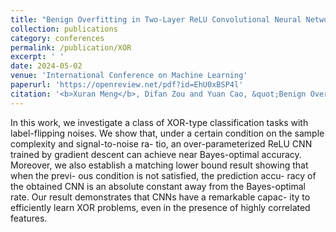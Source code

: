 ```yaml
---
title: "Benign Overfitting in Two-Layer ReLU Convolutional Neural Networks for XOR Data."
collection: publications
category: conferences
permalink: /publication/XOR
excerpt: ' '
date: 2024-05-02
venue: 'International Conference on Machine Learning'
paperurl: 'https://openreview.net/pdf?id=EhU0xBSP4l'
citation: '<b>Xuran Meng</b>, Difan Zou and Yuan Cao, &quot;Benign Overfitting in Two-Layer ReLU Convolutional Neural Networks for XOR Data.&quot; <i>ICML</i>, 2024.'
---
```

In this work, we investigate a class of XOR-type classification tasks with label-flipping noises. We show that, under a certain condition on the sample complexity and signal-to-noise ra- tio, an over-parameterized ReLU CNN trained by gradient descent can achieve near Bayes-optimal accuracy. Moreover, we also establish a matching lower bound result showing that when the previ- ous condition is not satisfied, the prediction accu- racy of the obtained CNN is an absolute constant away from the Bayes-optimal rate. Our result demonstrates that CNNs have a remarkable capac- ity to efficiently learn XOR problems, even in the presence of highly correlated features.
